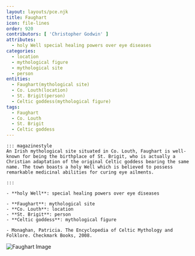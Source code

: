 ```yaml
---
layout: layouts/pce.njk
title: Faughart
icon: file-lines
order: 920
contributors: [ 'Christopher Godwin' ]
attributes:
  - holy Well special healing powers over eye diseases
categories:
  - location
  - mythological figure
  - mythological site
  - person
entities:
  - Faughart(mythological site)
  - Co. Louth(location)
  - St. Brigit(person)
  - Celtic goddess(mythological figure)
tags:
  - Faughart
  - Co. Louth
  - St. Brigit
  - Celtic goddess
---
```

``` tab [group1:Info]
::: magazinestyle
An Irish mythological site situated in Co. Louth, Faughart is well-known for being the birthplace of St. Brigit, who is actually a Christian adaptation of the original Celtic goddess bearing the same name. The town boasts a holy Well which is believed to possess remarkable medicinal abilities for curing eye ailments.

:::
```
``` tab [group1:Attributes]
- **holy Well**: special healing powers over eye diseases
```
``` tab [group1:Entities]
- **Faughart**: mythological site
- **Co. Louth**: location
- **St. Brigit**: person
- **Celtic goddess**: mythological figure
```
``` tab [group1:Sources]
- Monaghan, Patricia. The Encyclopedia of Celtic Mythology and Folklore. Checkmark Books, 2008.
```
![Faughart Image]([None])
